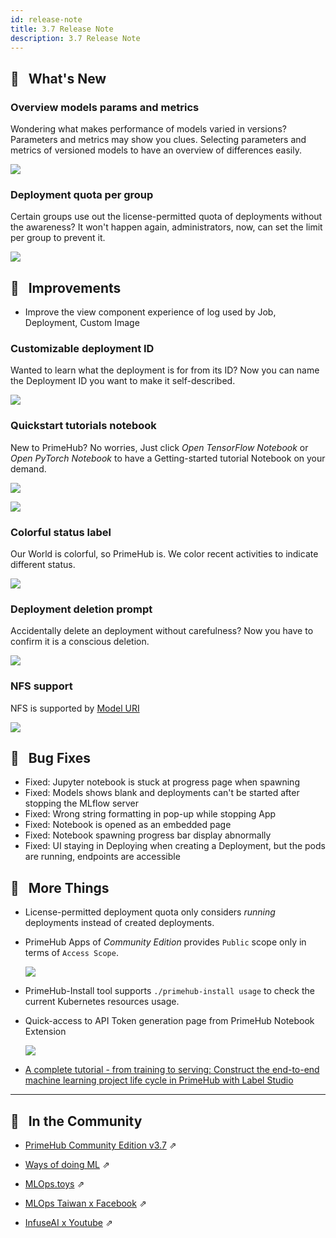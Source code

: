 ```yaml
---
id: release-note
title: 3.7 Release Note
description: 3.7 Release Note
---
```


## 🌟 &NonBreakingSpace; What's New

### Overview models params and metrics

  Wondering what makes performance of models varied in versions? Parameters and metrics may show you clues. Selecting parameters and metrics of versioned models to have an overview of differences easily.

  ![](assets/model-metrics-paras.gif)

### Deployment quota per group

  Certain groups use out the license-permitted quota of deployments without the awareness? It won't happen again, administrators, now, can set the limit per group to prevent it.

  ![](assets/release-maximum-deploy.png)

## 🚀 &NonBreakingSpace; Improvements

+ Improve the view component experience of log used by Job, Deployment, Custom Image

### Customizable deployment ID

  Wanted to learn what the deployment is for from its ID? Now you can name the Deployment ID you want to make it self-described.

  ![](assets/release-note-edit-deployment-id.gif)

### Quickstart tutorials notebook

  New to PrimeHub? No worries, Just click *Open TensorFlow Notebook* or *Open PyTorch Notebook* to have a Getting-started tutorial Notebook on your demand.
  
  ![](assets/quick-launch-tf.gif)

  ![](assets/release-note-tf-notebook.png)


### Colorful status label

  Our World is colorful, so PrimeHub is. We color recent activities to indicate different status.
  
  ![](assets/release-note-color-indicators.png)

### Deployment deletion prompt

  Accidentally delete an deployment without carefulness? Now you have to confirm it is a conscious deletion.
  
  ![](assets/deployment_deletion_confirmation.gif)

### NFS support

  NFS is supported by [Model URI](model-deployment-model-uri)

  ![](assets/release-note-nfs-support.png)

## 🧰 &NonBreakingSpace; Bug Fixes

- Fixed: Jupyter notebook is stuck at progress page when spawning
- Fixed: Models shows blank and deployments can't be started after stopping the MLflow server
- Fixed: Wrong string formatting in pop-up while stopping App
- Fixed: Notebook is opened as an embedded page
- Fixed: Notebook spawning progress bar display abnormally
- Fixed: UI staying in Deploying when creating a Deployment, but the pods are running, endpoints are accessible


## 💫 &NonBreakingSpace; More Things

+ License-permitted deployment quota only considers *running* deployments instead of created deployments.

+ PrimeHub Apps of *Community Edition* provides `Public` scope only in terms of `Access Scope`.
  
  ![](assets/release-note-ce-app-public-only.png)
  
+ PrimeHub-Install tool supports `./primehub-install usage` to check the current Kubernetes resources usage.

+ Quick-access to API Token generation page from PrimeHub Notebook Extension

  ![](assets/release-note-api-token-quick-access.png)


+ [A complete tutorial - from training to serving: Construct the end-to-end machine learning project life cycle in PrimeHub with Label Studio](primehub-end-to-end-tutorial-1)


---

## 🎪 &NonBreakingSpace; In the Community


+ [PrimeHub Community Edition v3.7](https://github.com/InfuseAI/primehub/releases) &neArr;

+ [Ways of doing ML](https://waysof.ml) &neArr;

+ [MLOps.toys](https://mlops.toys/) &neArr;

+ [MLOps Taiwan x Facebook](https://www.facebook.com/groups/mlopstw/) &neArr;

+ [InfuseAI x Youtube](https://www.youtube.com/channel/UCbbRUfqKPWfZxZY62Pian-g) &neArr;

